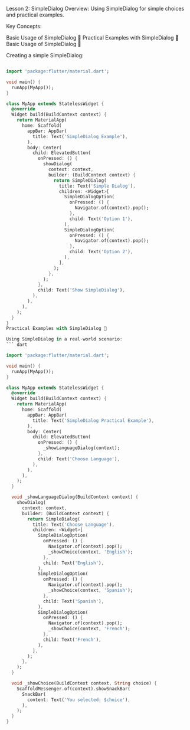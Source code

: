 Lesson 2: SimpleDialog
Overview: Using SimpleDialog for simple choices and practical examples.

Key Concepts:

Basic Usage of SimpleDialog 🎉
Practical Examples with SimpleDialog 🧩
Basic Usage of SimpleDialog 🎉

Creating a simple SimpleDialog:
``` dart

import 'package:flutter/material.dart';

void main() {
  runApp(MyApp());
}

class MyApp extends StatelessWidget {
  @override
  Widget build(BuildContext context) {
    return MaterialApp(
      home: Scaffold(
        appBar: AppBar(
          title: Text('SimpleDialog Example'),
        ),
        body: Center(
          child: ElevatedButton(
            onPressed: () {
              showDialog(
                context: context,
                builder: (BuildContext context) {
                  return SimpleDialog(
                    title: Text('Simple Dialog'),
                    children: <Widget>[
                      SimpleDialogOption(
                        onPressed: () {
                          Navigator.of(context).pop();
                        },
                        child: Text('Option 1'),
                      ),
                      SimpleDialogOption(
                        onPressed: () {
                          Navigator.of(context).pop();
                        },
                        child: Text('Option 2'),
                      ),
                    ],
                  );
                },
              );
            },
            child: Text('Show SimpleDialog'),
          ),
        ),
      ),
    );
  }
}
Practical Examples with SimpleDialog 🧩

Using SimpleDialog in a real-world scenario:
``` dart

import 'package:flutter/material.dart';

void main() {
  runApp(MyApp());
}

class MyApp extends StatelessWidget {
  @override
  Widget build(BuildContext context) {
    return MaterialApp(
      home: Scaffold(
        appBar: AppBar(
          title: Text('SimpleDialog Practical Example'),
        ),
        body: Center(
          child: ElevatedButton(
            onPressed: () {
              _showLanguageDialog(context);
            },
            child: Text('Choose Language'),
          ),
        ),
      ),
    );
  }

  void _showLanguageDialog(BuildContext context) {
    showDialog(
      context: context,
      builder: (BuildContext context) {
        return SimpleDialog(
          title: Text('Choose Language'),
          children: <Widget>[
            SimpleDialogOption(
              onPressed: () {
                Navigator.of(context).pop();
                _showChoice(context, 'English');
              },
              child: Text('English'),
            ),
            SimpleDialogOption(
              onPressed: () {
                Navigator.of(context).pop();
                _showChoice(context, 'Spanish');
              },
              child: Text('Spanish'),
            ),
            SimpleDialogOption(
              onPressed: () {
                Navigator.of(context).pop();
                _showChoice(context, 'French');
              },
              child: Text('French'),
            ),
          ],
        );
      },
    );
  }

  void _showChoice(BuildContext context, String choice) {
    ScaffoldMessenger.of(context).showSnackBar(
      SnackBar(
        content: Text('You selected: $choice'),
      ),
    );
  }
}